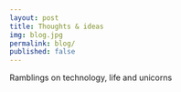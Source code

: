 ```yaml
---
layout: post
title: Thoughts & ideas
img: blog.jpg
permalink: blog/
published: false
---
```


Ramblings on technology, life and unicorns